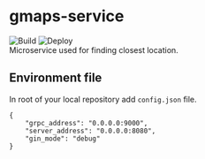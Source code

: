 # gmaps-service
![Build](https://github.com/rso-project-2021/gmaps-service/actions/workflows/build.yml/badge.svg)
![Deploy](https://github.com/rso-project-2021/gmaps-service/actions/workflows/deploy.yml/badge.svg)  
Microservice used for finding closest location.

## Environment file
In root of your local repository add `config.json` file.
```
{
    "grpc_address": "0.0.0.0:9000",
    "server_address": "0.0.0.0:8080",
    "gin_mode": "debug"
}
```
